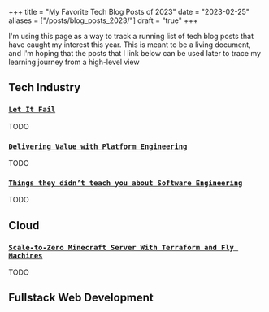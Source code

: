 +++
title = "My Favorite Tech Blog Posts of 2023"
date = "2023-02-25"
aliases = ["/posts/blog_posts_2023/"]
draft = "true"
+++

I'm using this page as a way to track a running list of tech blog posts that have caught my interest this year. This is meant to be a living document, and I'm hoping that the posts that I link below can be used later to trace my learning journey from a high-level view

## Tech Industry

### [`Let It Fail`](https://www.maxcountryman.com/articles/let-it-fail)

TODO

### [`Delivering Value with Platform Engineering`](https://www.maxcountryman.com/articles/delivering-value-with-platform-engineering)

TODO

### [`Things they didn’t teach you about Software Engineering`](https://vadimkravcenko.com/shorts/things-they-didnt-teach-you/)

TODO

## Cloud

### [`Scale-to-Zero Minecraft Server With Terraform and Fly Machines`](https://fly.io/blog/scale-to-zero-minecraft/)

TODO

## Fullstack Web Development